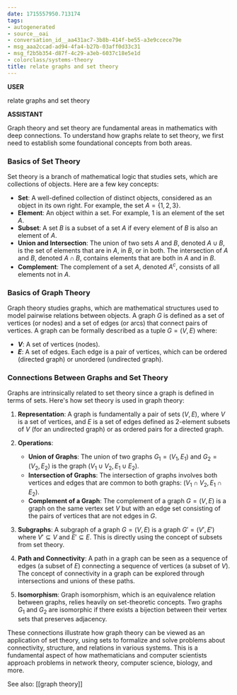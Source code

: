 ```yaml
---
date: 1715557950.713174
tags:
- autogenerated
- source__oai
- conversation_id__aa431ac7-3b8b-414f-be55-a3e9ccece79e
- msg_aaa2ccad-ad94-4fa4-b27b-03aff0d33c31
- msg_f2b5b354-d87f-4c29-a3eb-6037c18e5e1d
- colorclass/systems-theory
title: relate graphs and set theory
---
```


**USER**

relate graphs and set theory


**ASSISTANT**

Graph theory and set theory are fundamental areas in mathematics with deep connections. To understand how graphs relate to set theory, we first need to establish some foundational concepts from both areas.

### Basics of Set Theory

Set theory is a branch of mathematical logic that studies sets, which are collections of objects. Here are a few key concepts:
- **Set**: A well-defined collection of distinct objects, considered as an object in its own right. For example, the set $A = \{1, 2, 3\}$.
- **Element**: An object within a set. For example, $1$ is an element of the set $A$.
- **Subset**: A set $B$ is a subset of a set $A$ if every element of $B$ is also an element of $A$.
- **Union and Intersection**: The union of two sets $A$ and $B$, denoted $A \cup B$, is the set of elements that are in $A$, in $B$, or in both. The intersection of $A$ and $B$, denoted $A \cap B$, contains elements that are both in $A$ and in $B$.
- **Complement**: The complement of a set $A$, denoted $A^c$, consists of all elements not in $A$.

### Basics of Graph Theory

Graph theory studies graphs, which are mathematical structures used to model pairwise relations between objects. A graph $G$ is defined as a set of vertices (or nodes) and a set of edges (or arcs) that connect pairs of vertices. A graph can be formally described as a tuple $G = (V, E)$ where:
- **$V$**: A set of vertices (nodes).
- **$E$**: A set of edges. Each edge is a pair of vertices, which can be ordered (directed graph) or unordered (undirected graph).

### Connections Between Graphs and Set Theory

Graphs are intrinsically related to set theory since a graph is defined in terms of sets. Here's how set theory is used in graph theory:

1. **Representation**: A graph is fundamentally a pair of sets $(V, E)$, where $V$ is a set of vertices, and $E$ is a set of edges defined as $2$-element subsets of $V$ (for an undirected graph) or as ordered pairs for a directed graph.

2. **Operations**:
   - **Union of Graphs**: The union of two graphs $G_1 = (V_1, E_1)$ and $G_2 = (V_2, E_2)$ is the graph $(V_1 \cup V_2, E_1 \cup E_2)$.
   - **Intersection of Graphs**: The intersection of graphs involves both vertices and edges that are common to both graphs: $(V_1 \cap V_2, E_1 \cap E_2)$.
   - **Complement of a Graph**: The complement of a graph $G = (V, E)$ is a graph on the same vertex set $V$ but with an edge set consisting of the pairs of vertices that are not edges in $G$.

3. **Subgraphs**: A subgraph of a graph $G = (V, E)$ is a graph $G' = (V', E')$ where $V' \subseteq V$ and $E' \subseteq E$. This is directly using the concept of subsets from set theory.

4. **Path and Connectivity**: A path in a graph can be seen as a sequence of edges (a subset of $E$) connecting a sequence of vertices (a subset of $V$). The concept of connectivity in a graph can be explored through intersections and unions of these paths.

5. **Isomorphism**: Graph isomorphism, which is an equivalence relation between graphs, relies heavily on set-theoretic concepts. Two graphs $G_1$ and $G_2$ are isomorphic if there exists a bijection between their vertex sets that preserves adjacency.

These connections illustrate how graph theory can be viewed as an application of set theory, using sets to formalize and solve problems about connectivity, structure, and relations in various systems. This is a fundamental aspect of how mathematicians and computer scientists approach problems in network theory, computer science, biology, and more.

See also: [[graph theory]]